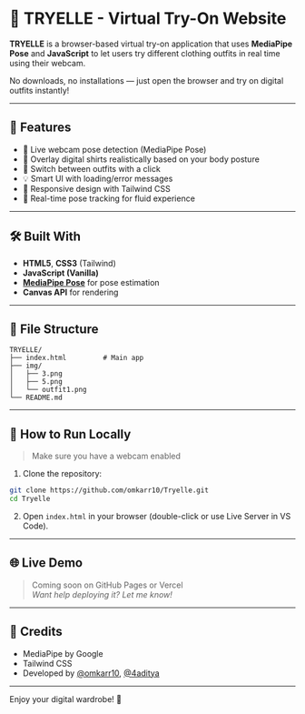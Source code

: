 # 👕 TRYELLE - Virtual Try-On Website

**TRYELLE** is a browser-based virtual try-on application that uses **MediaPipe Pose** and **JavaScript** to let users try different clothing outfits in real time using their webcam.

No downloads, no installations — just open the browser and try on digital outfits instantly!

---

## 🚀 Features

- 🎥 Live webcam pose detection (MediaPipe Pose)
- 👔 Overlay digital shirts realistically based on your body posture
- 🔁 Switch between outfits with a click
- 💡 Smart UI with loading/error messages
- 📱 Responsive design with Tailwind CSS
- 🧠 Real-time pose tracking for fluid experience

---

## 🛠️ Built With

- **HTML5**, **CSS3** (Tailwind)
- **JavaScript (Vanilla)**
- **[MediaPipe Pose](https://google.github.io/mediapipe/solutions/pose)** for pose estimation
- **Canvas API** for rendering

---

## 📂 File Structure

```
TRYELLE/
├── index.html         # Main app
├── img/
│   ├── 3.png
│   ├── 5.png
│   └── outfit1.png
└── README.md
```

---

## 🧪 How to Run Locally

> Make sure you have a webcam enabled

1. Clone the repository:

```bash
git clone https://github.com/omkarr10/Tryelle.git
cd Tryelle
```

2. Open `index.html` in your browser (double-click or use Live Server in VS Code).

---

## 🌐 Live Demo

> Coming soon on GitHub Pages or Vercel  
> _Want help deploying it? Let me know!_

---

## 🙌 Credits

- MediaPipe by Google  
- Tailwind CSS  
- Developed by [@omkarr10](https://github.com/omkarr10), [@4aditya](https://github.com/4aditya)

---

Enjoy your digital wardrobe! 🎉
